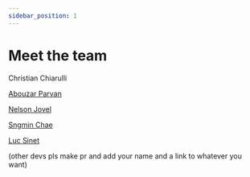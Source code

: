 ```yaml
---
sidebar_position: 1
---
```


# Meet the team

Christian Chiarulli

[Abouzar Parvan](https://github.com/abzcoding/)

[Nelson Jovel](https://github.com/rebuilt)

[Sngmin Chae](https://github.com/chaeing)

[Luc Sinet](https://github.com/Tastyep)

(other devs pls make pr and add your name and a link to whatever you want)
